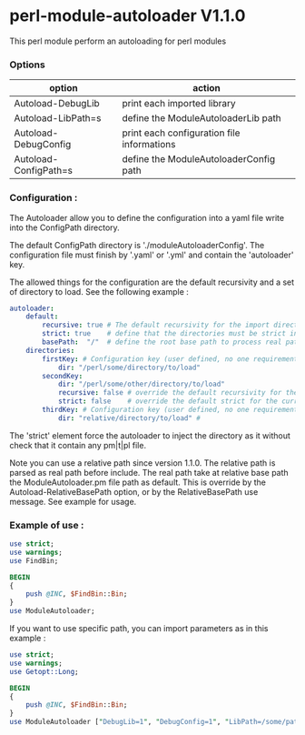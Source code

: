 # perl-module-autoloader V1.1.0
This perl module perform an autoloading for perl modules

### Options

option | action
------ | ------
Autoload-DebugLib | print each imported library
Autoload-LibPath=s | define the ModuleAutoloaderLib path
Autoload-DebugConfig | print each configuration file informations
Autoload-ConfigPath=s | define the ModuleAutoloaderConfig path

### Configuration :

The Autoloader allow you to define the configuration into a yaml file write into the ConfigPath directory.

The default ConfigPath directory is './moduleAutoloaderConfig'.
The configuration file must finish by '.yaml' or '.yml' and contain the 'autoloader' key.

The allowed things for the configuration are the default recursivity and a set of directory to load. See the following example :
```yaml
autoloader:
    default:
        recursive: true	# The default recursivity for the import directories (false as default)
        strict: true   	# define that the directories must be strict included (false as default)
        basePath:  "/"  # define the root base path to process real path of relative directories
    directories:
        firstKey: # Configuration key (user defined, no one requirement)
            dir: "/perl/some/directory/to/load"
        secondKey: 
            dir: "/perl/some/other/directory/to/load"
            recursive: false # override the default recursivity for the current dir
            strict: false    # override the default strict for the current dir
        thirdKey: # Configuration key (user defined, no one requirement)
            dir: "relative/directory/to/load" # 
```
The 'strict' element force the autoloader to inject the directory as it without check that it contain any pm|t|pl file.

Note you can use a relative path since version 1.1.0. The relative path is parsed as real path before include.
The real path take at relative base path the ModuleAutoloader.pm file path as default. This is override by the Autoload-RelativeBasePath
option, or by the RelativeBasePath use message. See example for usage.

### Example of use :
```perl
use strict;
use warnings;
use FindBin;

BEGIN
{
	push @INC, $FindBin::Bin;
}
use ModuleAutoloader;
```

If you want to use specific path, you can import parameters as in this example :
```perl
use strict;
use warnings;
use Getopt::Long;

BEGIN
{
	push @INC, $FindBin::Bin;
}
use ModuleAutoloader ["DebugLib=1", "DebugConfig=1", "LibPath=/some/path", "ConfigPath=/some/other/path", "RelativeBasePath=$FindBin::Bin/"];
```
